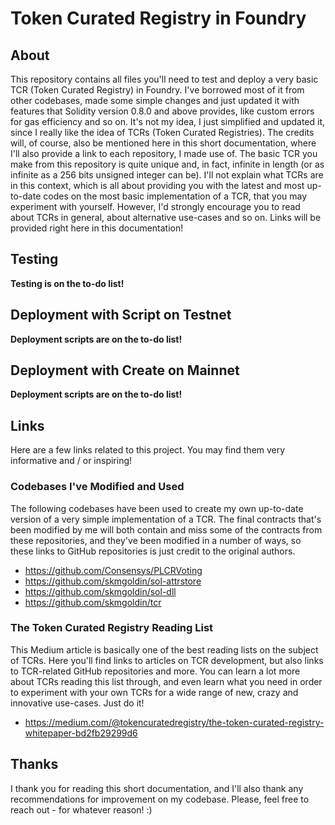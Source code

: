 # Token Curated Registry in Foundry

## About

This repository contains all files you'll need to test and deploy a very basic TCR (Token Curated Registry) in Foundry. I've borrowed most of it from other codebases, made some simple changes and just updated it with features that Solidity version 0.8.0 and above provides, like custom errors for gas efficiency and so on. It's not my idea, I just simplified and updated it, since I really like the idea of TCRs (Token Curated Registries). The credits will, of course, also be mentioned here in this short documentation, where I'll also provide a link to each repository, I made use of. The basic TCR you make from this repository is quite unique and, in fact, infinite in length (or as infinite as a 256 bits unsigned integer can be). I'll not explain what TCRs are in this context, which is all about providing you with the latest and most up-to-date codes on the most basic implementation of a TCR, that you may experiment with yourself. However, I'd strongly encourage you to read about TCRs in general, about alternative use-cases and so on. Links will be provided right here in this documentation!

## Testing

  **Testing is on the to-do list!**

## Deployment with Script on Testnet

  **Deployment scripts are on the to-do list!**

## Deployment with Create on Mainnet

  **Deployment scripts are on the to-do list!**

## Links

Here are a few links related to this project. You may find them very informative and / or inspiring!

### Codebases I've Modified and Used

The following codebases have been used to create my own up-to-date version of a very simple implementation of a TCR. The final contracts that's been modified by me will both contain and miss some of the contracts from these repositories, and they've been modified in a number of ways, so these links to GitHub repositories is just credit to the original authors.

- https://github.com/Consensys/PLCRVoting
- https://github.com/skmgoldin/sol-attrstore
- https://github.com/skmgoldin/sol-dll
- https://github.com/skmgoldin/tcr

### The Token Curated Registry Reading List

This Medium article is basically one of the best reading lists on the subject of TCRs. Here you'll find links to articles on TCR development, but also links to TCR-related GitHub repositories and more. You can learn a lot more about TCRs reading this list through, and even learn what you need in order to experiment with your own TCRs for a wide range of new, crazy and innovative use-cases. Just do it!

- https://medium.com/@tokencuratedregistry/the-token-curated-registry-whitepaper-bd2fb29299d6

## Thanks

I thank you for reading this short documentation, and I'll also thank any recommendations for improvement on my codebase. Please, feel free to reach out - for whatever reason! :)